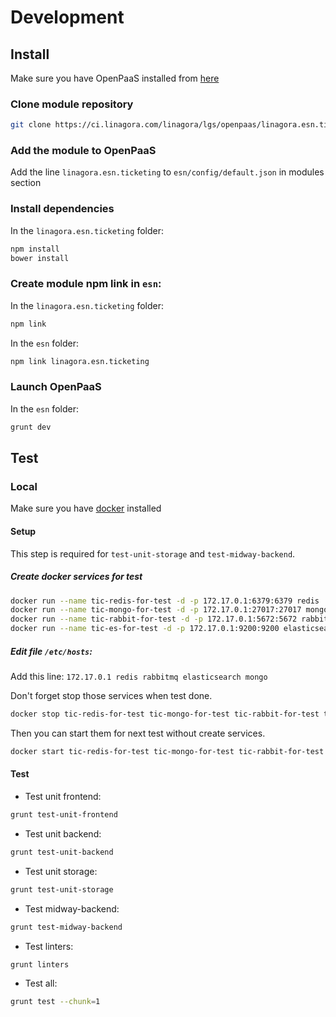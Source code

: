 # Development

## Install
Make sure you have OpenPaaS installed from [here](https://ci.linagora.com/linagora/lgs/openpaas/esn)

### Clone module repository

```bash
git clone https://ci.linagora.com/linagora/lgs/openpaas/linagora.esn.ticketing
```

### Add the module to OpenPaaS

Add the line `linagora.esn.ticketing` to `esn/config/default.json` in modules section

### Install dependencies

In the `linagora.esn.ticketing` folder:

```bash
npm install
bower install
```

### Create module npm link in `esn`:

In the `linagora.esn.ticketing` folder:

```bash
npm link
```

In the `esn` folder:

```bash
npm link linagora.esn.ticketing
```

### Launch OpenPaaS

In the `esn` folder:

```bash
grunt dev
```

## Test

### Local

Make sure you have [docker](https://docs.docker.com/engine/installation/) installed

#### Setup
This step is required for `test-unit-storage` and `test-midway-backend`.

##### Create docker services for test
```bash
docker run --name tic-redis-for-test -d -p 172.17.0.1:6379:6379 redis
docker run --name tic-mongo-for-test -d -p 172.17.0.1:27017:27017 mongo:3.2.0
docker run --name tic-rabbit-for-test -d -p 172.17.0.1:5672:5672 rabbitmq:3.6.5-management
docker run --name tic-es-for-test -d -p 172.17.0.1:9200:9200 elasticsearch:2.3.2
```

##### Edit file `/etc/hosts`:
Add this line: `172.17.0.1 redis rabbitmq elasticsearch mongo`

Don't forget stop those services when test done.

```bash
docker stop tic-redis-for-test tic-mongo-for-test tic-rabbit-for-test tic-es-for-test
```

Then you can start them for next test without create services.
```bash
docker start tic-redis-for-test tic-mongo-for-test tic-rabbit-for-test tic-es-for-test
```

#### Test

- Test unit frontend:
```bash
grunt test-unit-frontend
```
- Test unit backend:
```bash
grunt test-unit-backend
```
- Test unit storage:
```bash
grunt test-unit-storage
```
- Test midway-backend:
```bash
grunt test-midway-backend
```
- Test linters:
```bash
grunt linters
```
- Test all:
```bash
grunt test --chunk=1
```
